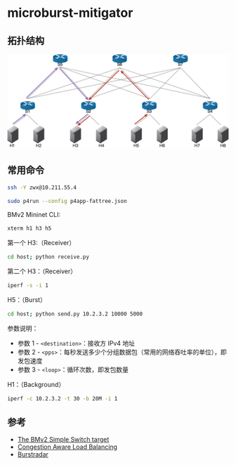 # microburst-mitigator

## 拓扑结构

![](./fattree.png)

## 常用命令

```bash
ssh -Y zwx@10.211.55.4
```

```bash
sudo p4run --config p4app-fattree.json
```

BMv2 Mininet CLI:

```bash
xterm h1 h3 h5
```
第一个 H3:（Receiver）

```bash
cd host; python receive.py
```

第二个 H3：（Receiver）

```bash
iperf -s -i 1
```

H5：（Burst）

```bash
cd host; python send.py 10.2.3.2 10000 5000
```

参数说明：

+ 参数 1 - `<destination>`：接收方 IPv4 地址
+ 参数 2 - `<pps>`：每秒发送多少个分组数据包（常用的网络吞吐率的单位），即发包速度
+ 参数 3 - `<loop>`：循环次数，即发包数量

H1：（Background）

```bash
iperf -c 10.2.3.2 -t 30 -b 20M -i 1
```





## 参考

+ [The BMv2 Simple Switch target](https://github.com/p4lang/behavioral-model/blob/main/docs/simple_switch.md#pseudocode-for-what-happens-at-the-end-of-ingress-and-egress-processing)
+ [Congestion Aware Load Balancing](https://github.com/nsg-ethz/p4-learning/tree/master/exercises/10-Congestion_Aware_Load_Balancing)
+ [Burstradar](https://github.com/harshgondaliya/burstradar/blob/master/burstradar.p4)
 